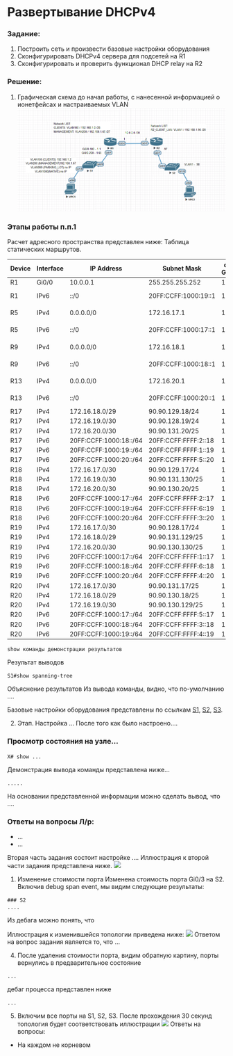 # Развертывание DHCPv4

###  Задание:
1. Построить сеть и произвести базовые настройки оборудования
2. Сконфигурировать DHCPv4 сервера для подсетей на R1
3. Сконфигурировать и проверить функционал DHCP relay на R2

###  Решение:
1. Графическая схема до начал работы, с нанесенной информацией о ионетфейсах и настраиваемых VLAN
![](DHCPv4_start.png)
### Этапы работы п.п.1
Расчет адресного пространства представлен ниже:
Таблица статических маршрутов.

| Device  | Interface | IP Address              | Subnet Mask                | default Gateway | Comment                        |
|-----|------|--------------------------|------------------------|---|--------------------------------------|
| R1  | Gi0/0 | 10.0.0.1                | 255.255.255.252            | 10.0.0.2 | IF to R2                         |
| R1  | IPv6 | ::/0                     | 20FF:CCFF:1000:19::1   | 1 | to R19 (ISP)                         |
| R5  | IPv4 | 0.0.0.0/0                | 172.16.17.1            | 1 | to R17 (ISP)                         |
| R5  | IPv6 | ::/0                     | 20FF:CCFF:1000:17::1   | 1 | to R17 (ISP)                         |
| R9  | IPv4 | 0.0.0.0/0                | 172.16.18.1            | 1 | to R18 (ISP)                         |
| R9  | IPv6 | ::/0                     | 20FF:CCFF:1000:18::1   | 1 | to R18 (ISP)                         |
| R13 | IPv4 | 0.0.0.0/0                | 172.16.20.1            | 1 | to R20 (ISP)                         |
| R13 | IPv6 | ::/0                     | 20FF:CCFF:1000:20::1   | 1 | to R20 (ISP)                         |
| R17 | IPv4 | 172.16.18.0/29           | 90.90.129.18/24        | 1 | to R18                               |
| R17 | IPv4 | 172.16.19.0/30           | 90.90.128.19/24        | 1 | to R19                               |
| R17 | IPv4 | 172.16.20.0/30           | 90.90.131.20/25        | 1 | to R20                               |
| R17 | IPv6 | 20FF:CCFF:1000:18::/64   | 20FF:CCFF:FFFF:2::18   | 1 | to R18                               |
| R17 | IPv6 | 20FF:CCFF:1000:19::/64   | 20FF:CCFF:FFFF:1::19   | 1 | to R19                               |
| R17 | IPv6 | 20FF:CCFF:1000:20::/64   | 20FF:CCFF:FFFF:5::20   | 1 | to R20                               |
| R18 | IPv4 | 172.16.17.0/30           | 90.90.129.17/24        | 1 | to R17                               |
| R18 | IPv4 | 172.16.19.0/30           | 90.90.131.130/25       | 1 | to R19                               |
| R18 | IPv4 | 172.16.20.0/30           | 90.90.130.20/25        | 1 | to R20                               |
| R18 | IPv6 | 20FF:CCFF:1000:17::/64   | 20FF:CCFF:FFFF:2::17   | 1 | to R17                               |
| R18 | IPv6 | 20FF:CCFF:1000:19::/64   | 20FF:CCFF:FFFF:6::19   | 1 | to R19                               |
| R18 | IPv6 | 20FF:CCFF:1000:20::/64   | 20FF:CCFF:FFFF:3::20   | 1 | to R20                               |
| R19 | IPv4 | 172.16.17.0/30           | 90.90.128.17/24        | 1 | to R17                               |
| R19 | IPv4 | 172.16.18.0/29           | 90.90.131.129/25       | 1 | to R18                               |
| R19 | IPv4 | 172.16.20.0/30           | 90.90.130.130/25       | 1 | to R20                               |
| R19 | IPv6 | 20FF:CCFF:1000:17::/64   | 20FF:CCFF:FFFF:1::17   | 1 | to R17                               |
| R19 | IPv6 | 20FF:CCFF:1000:18::/64   | 20FF:CCFF:FFFF:6::18   | 1 | to R18                               |
| R19 | IPv6 | 20FF:CCFF:1000:20::/64   | 20FF:CCFF:FFFF:4::20   | 1 | to R20                               |
| R20 | IPv4 | 172.16.17.0/30           | 90.90.131.17/25        | 1 | to R17                               |
| R20 | IPv4 | 172.16.18.0/29           | 90.90.130.18/25        | 1 | to R18                               |
| R20 | IPv4 | 172.16.19.0/30           | 90.90.130.129/25       | 1 | to R19                               |
| R20 | IPv6 | 20FF:CCFF:1000:17::/64   | 20FF:CCFF:FFFF:5::17   | 1 | to R17                               |
| R20 | IPv6 | 20FF:CCFF:1000:18::/64   | 20FF:CCFF:FFFF:3::18   | 1 | to R18                               |
| R20 | IPv6 | 20FF:CCFF:1000:19::/64   | 20FF:CCFF:FFFF:4::19   | 1 | to R19                               |
```
show команды демонстрации результатов
```
Результат выводов
```
S1#show spanning-tree
```
Объяснение результатов
Из вывода команды, видно, что по-умолчанию ....

Базовые настройки оборудования представлены по ссылкам [S1](config/S1), [S2](config/S2), [S3](config/S3).

2. Этап. Настройка ... 
После того как было настроено....
### Просмотр состояния на узле...
```
X# show ...
```
Демонстрация вывода команды представлена ниже...
```
.....
```
На основании представленной информации можно сделать вывод, что ....

### Ответы на вопросы Л/р:
- ...
- ...

Вторая часть задания состоит настройке .... Иллюстрация к второй части задания представлена ниже. 
![](XXX2.jpg)

1. Изменение стоимости порта
Изменена стоимость порта Gi0/3 на S2. Включив debug span event, мы видим следующие результаты:
```
### S2
....
```
Из дебага можно понять, что 

Иллюстрация к изменившейся топологии приведена ниже:
![](XXX3.jpg)
Ответом на вопрос задания является то, что ...

4. После удаления стоимости порта, видим обратную картину, порты вернулись в предварительное состояние
```
...
```
дебаг процесса представлен ниже
```
...
```

5. Включим все порты на S1, S2, S3. После прохождения 30 секунд топология будет соответствовать иллюстрации
![](STP4.jpg)
Ответы на вопросы:
- На каждом не корневом           
